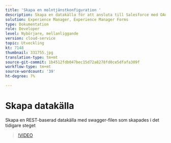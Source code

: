 ```yaml
---
title: 'Skapa en molntjänstkonfiguration '
description: Skapa en datakälla för att ansluta till Salesforce med OAuth-autentiseringsuppgifterna
solution: Experience Manager, Experience Manager Forms
type: Dokumentation
role: Developer
level: Nybörjare, mellanliggande
version: cloud-service
topic: Utveckling
kt: 7148
thumbnail: 331755.jpg
translation-type: tm+mt
source-git-commit: 1b4512fdb047bec15d72a8278fd0ce5dfafa309f
workflow-type: tm+mt
source-wordcount: '39'
ht-degree: 7%

---
```


# Skapa datakälla

Skapa en REST-baserad datakälla med swagger-filen som skapades i det tidigare steget

>[!VIDEO](https://video.tv.adobe.com/v/331755/?quality=12&learn=on)
